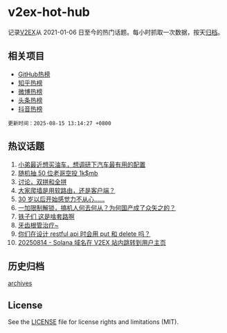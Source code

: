 # v2ex-hot-hub

 记录[V2EX](https://www.v2ex.com/)从 2021-01-06 日至今的热门话题。每小时抓取一次数据，按天[归档](archives)。
 
 ## 相关项目

- [GitHub热榜](https://github.com/lonnyzhang423/github-hot-hub)
- [知乎热榜](https://github.com/lonnyzhang423/zhihu-hot-hub)
- [微博热榜](https://github.com/lonnyzhang423/weibo-hot-hub)
- [头条热榜](https://github.com/lonnyzhang423/toutiao-hot-hub)
- [抖音热榜](https://github.com/lonnyzhang423/douyin-hot-hub)


 `更新时间：2025-08-15 13:14:27 +0800`

## 热议话题

1. [小弟最近想买油车，想调研下汽车最有用的配置](https://www.v2ex.com/t/1152342)
1. [随机抽 50 位老哥空投 1k$mb](https://www.v2ex.com/t/1152589)
1. [讨论，双拼和全拼](https://www.v2ex.com/t/1152517)
1. [大家爬墙是用软路由，还是客户端？](https://www.v2ex.com/t/1152540)
1. [30 岁以后开始感觉力不从心……](https://www.v2ex.com/t/1152527)
1. [一加限制解锁，搞机人何去何从？为何国产成了众矢之的？](https://www.v2ex.com/t/1152508)
1. [铁子们 这是啥套路啊](https://www.v2ex.com/t/1152375)
1. [牙齿根管治疗~](https://www.v2ex.com/t/1152362)
1. [你们在设计 restful api 时会用 put 和 delete 吗？](https://www.v2ex.com/t/1152509)
1. [20250814 - Solana 域名在 V2EX 站内跳转到用户主页](https://www.v2ex.com/t/1152423)

## 历史归档

[archives](archives)

## License

See the [LICENSE](LICENSE) file for license rights and limitations (MIT).
